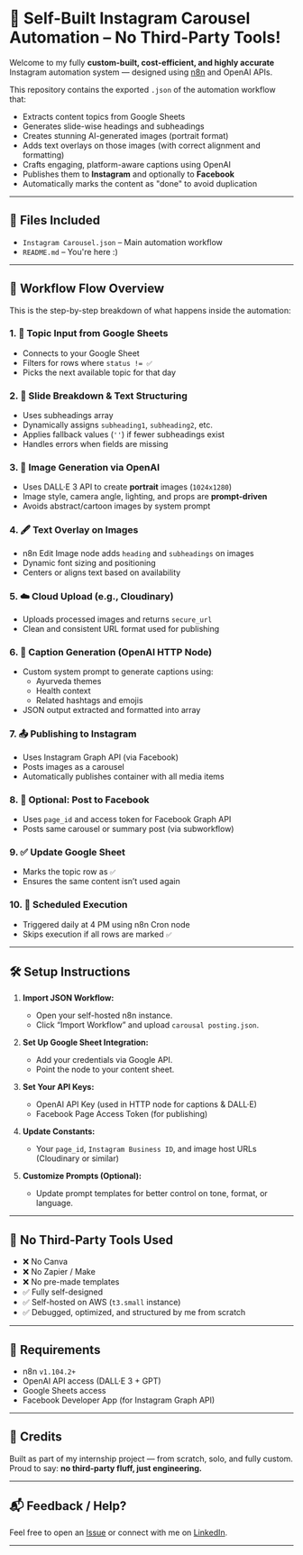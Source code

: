 # 🚀 Self-Built Instagram Carousel Automation – No Third-Party Tools!

Welcome to my fully **custom-built, cost-efficient, and highly accurate** Instagram automation system — designed using [n8n](https://n8n.io/) and OpenAI APIs.

This repository contains the exported `.json` of the automation workflow that:
- Extracts content topics from Google Sheets
- Generates slide-wise headings and subheadings
- Creates stunning AI-generated images (portrait format)
- Adds text overlays on those images (with correct alignment and formatting)
- Crafts engaging, platform-aware captions using OpenAI
- Publishes them to **Instagram** and optionally to **Facebook**
- Automatically marks the content as "done" to avoid duplication

---

## 📂 Files Included

- `Instagram Carousel.json` – Main automation workflow
- `README.md` – You're here :)

---

## 🔁 Workflow Flow Overview

This is the step-by-step breakdown of what happens inside the automation:

### 1. 🧾 **Topic Input from Google Sheets**
- Connects to your Google Sheet
- Filters for rows where `status != ✅`
- Picks the next available topic for that day

### 2. 🧠 **Slide Breakdown & Text Structuring**
- Uses subheadings array
- Dynamically assigns `subheading1`, `subheading2`, etc.
- Applies fallback values (`''`) if fewer subheadings exist
- Handles errors when fields are missing

### 3. 🎨 **Image Generation via OpenAI**
- Uses DALL·E 3 API to create **portrait** images (`1024x1280`)
- Image style, camera angle, lighting, and props are **prompt-driven**
- Avoids abstract/cartoon images by system prompt

### 4. 🖋️ **Text Overlay on Images**
- n8n Edit Image node adds `heading` and `subheadings` on images
- Dynamic font sizing and positioning
- Centers or aligns text based on availability

### 5. ☁️ **Cloud Upload (e.g., Cloudinary)**
- Uploads processed images and returns `secure_url`
- Clean and consistent URL format used for publishing

### 6. 📝 **Caption Generation (OpenAI HTTP Node)**
- Custom system prompt to generate captions using:
  - Ayurveda themes
  - Health context
  - Related hashtags and emojis
- JSON output extracted and formatted into array

### 7. 📤 **Publishing to Instagram**
- Uses Instagram Graph API (via Facebook)
- Posts images as a carousel
- Automatically publishes container with all media items

### 8. 📣 **Optional: Post to Facebook**
- Uses `page_id` and access token for Facebook Graph API
- Posts same carousel or summary post (via subworkflow)

### 9. ✅ **Update Google Sheet**
- Marks the topic row as `✅`
- Ensures the same content isn’t used again

### 10. 🔁 **Scheduled Execution**
- Triggered daily at 4 PM using n8n Cron node
- Skips execution if all rows are marked `✅`

---

## 🛠️ Setup Instructions

1. **Import JSON Workflow:**
   - Open your self-hosted n8n instance.
   - Click “Import Workflow” and upload `carousal posting.json`.

2. **Set Up Google Sheet Integration:**
   - Add your credentials via Google API.
   - Point the node to your content sheet.

3. **Set Your API Keys:**
   - OpenAI API Key (used in HTTP node for captions & DALL·E)
   - Facebook Page Access Token (for publishing)

4. **Update Constants:**
   - Your `page_id`, `Instagram Business ID`, and image host URLs (Cloudinary or similar)

5. **Customize Prompts (Optional):**
   - Update prompt templates for better control on tone, format, or language.

---

## 🧠 No Third-Party Tools Used

- ❌ No Canva  
- ❌ No Zapier / Make  
- ❌ No pre-made templates  
- ✅ Fully self-designed  
- ✅ Self-hosted on AWS (`t3.small` instance)
- ✅ Debugged, optimized, and structured by me from scratch

---

## 📌 Requirements

- n8n `v1.104.2+`
- OpenAI API access (DALL·E 3 + GPT)
- Google Sheets access
- Facebook Developer App (for Instagram Graph API)

---

## 🙌 Credits

Built as part of my internship project — from scratch, solo, and fully custom. Proud to say: **no third-party fluff, just engineering.**

---

## 📬 Feedback / Help?

Feel free to open an [Issue](https://github.com/sankalpgaur17) or connect with me on [LinkedIn](https://www.linkedin.com/in/sankalpgaur/).

---


